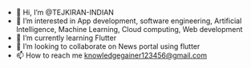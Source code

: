 - 👋 Hi, I’m @TEJKIRAN-INDIAN
- 👀 I’m interested in App development, software engineering, Artificial Intelligence, Machine Learning, Cloud computing, Web development
- 🌱 I’m currently learning Flutter
- 💞️ I’m looking to collaborate on News portal using flutter
- 📫 How to reach me knowledgegainer123456@gmail.com

<!---
TEJKIRAN-INDIAN/TEJKIRAN-INDIAN is a ✨ special ✨ repository because its `README.md` (this file) appears on your GitHub profile.
You can click the Preview link to take a look at your changes.
--->
